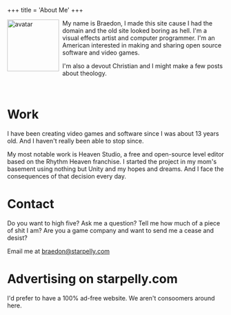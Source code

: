 +++
title = 'About Me'
+++

<img src="/images/dankichuhd.png" alt="avatar" width="120px" style="float: left; margin-right: 8px;"/>

My name is Braedon, I made this site cause I had the domain and the old site looked boring as hell.
I'm a visual effects artist and computer programmer. I'm an American interested in making and sharing open source software and video games.

I'm also a devout Christian and I might make a few posts about theology.

<br>

# Work

I have been creating video games and software since I was about 13 years old. And I haven't really been able to stop since.

My most notable work is Heaven Studio, a free and open-source level editor based on the Rhythm Heaven franchise. I started the project
in my mom's basement using nothing but Unity and my hopes and dreams. And I face the consequences of that decision every day.

# Contact

Do you want to high five? Ask me a question? Tell me how much of a piece of shit I am? Are you a game company and want to send me a cease and desist?

Email me at braedon@starpelly.com

# Advertising on starpelly.com

I'd prefer to have a 100% ad-free website. We aren't consoomers around here.